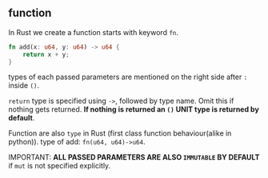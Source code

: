 ## function

In Rust we create a function starts with keyword `fn`.

```rust
fn add(x: u64, y: u64) -> u64 {
    return x + y;
}
```

types of each passed parameters are mentioned on the right side after `:` inside `()`.

`return` type is specified using `->`, followed by type name. Omit this if nothing gets returned.
**If nothing is returned an `()` UNIT type is returned by default**.

Function are also `type` in Rust (first class function behaviour(alike in python)).
type of add: `fn(u64, u64)->u64`.

IMPORTANT: **ALL PASSED PARAMETERS ARE ALSO `IMMUTABLE` BY DEFAULT** if `mut` is not specified explicitly.